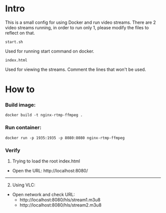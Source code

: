 # Intro

This is a small config for using Docker and run video streams.
There are 2 video streams running, in order to run only 1, please modify the files to reflect on that.

```
start.sh
```
Used for running start command on docker.

```
index.html
```
Used for viewing the streams. Comment the lines that won't be used.
# How to
### Build image:
```
docker build -t nginx-rtmp-ffmpeg .
```

### Run container:
```
docker run -p 1935:1935 -p 8080:8080 nginx-rtmp-ffmpeg
```

### Verify
1) Trying to load the root index.html
- Open the URL: http://localhost:8080/
-------
2) Using VLC:
- Open network and check URL: 
    - http://localhost:8080/hls/stream1.m3u8
    - http://localhost:8080/hls/stream2.m3u8
